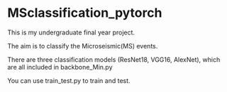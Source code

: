 # MSclassification_pytorch

This is my undergraduate final year project. 

The aim is to classify the Microseismic(MS) events.

There are three classification models (ResNet18, VGG16, AlexNet), which are all included in backbone_Min.py

You can use train_test.py to train and test.



